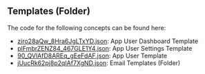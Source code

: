 ## Templates \(Folder\)

The code for the following concepts can be found here: 

- [ziro28aQw\_8Hra6JgLTxYD.json](ziro28aQw_8Hra6JgLTxYD.json): App User Dashboard Template
- [plFmbrZENZ84\_467GLE1Y4.json](plFmbrZENZ84_467GLE1Y4.json): App User Settings Template
- [90\_QVlAfD8AREq\_gEeFdAF.json](90_QVlAfD8AREq_gEeFdAF.json): App User Template
- [jUucRk62pj8p2qIAf7XgND.json](jUucRk62pj8p2qIAf7XgND.json): Email Templates \(Folder\)
